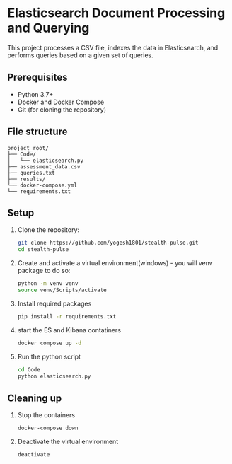 # Elasticsearch Document Processing and Querying

This project processes a CSV file, indexes the data in Elasticsearch, and performs queries based on a given set of queries.

## Prerequisites

- Python 3.7+
- Docker and Docker Compose
- Git (for cloning the repository)

## File structure
```
project_root/
├── Code/
│   └── elasticsearch.py
├── assessment_data.csv
├── queries.txt              
├── results/                
└── docker-compose.yml 
└── requirements.txt
```

## Setup

1. Clone the repository:
    ```sh
    git clone https://github.com/yogesh1801/stealth-pulse.git
    cd stealth-pulse
    ```
2. Create and activate a virtual environment(windows) - you will venv package to do so:
    ```sh
    python -m venv venv
    source venv/Scripts/activate
    ```
3. Install required packages
    ```sh
    pip install -r requirements.txt
    ```
4. start the ES and Kibana contatiners
    ```sh
    docker compose up -d
    ```
5. Run the python script
    ```sh
    cd Code
    python elasticsearch.py
    ```

## Cleaning up  

1. Stop the containers
    ```sh
    docker-compose down
    ```

2. Deactivate the virtual environment
    ```sh
    deactivate
    ```